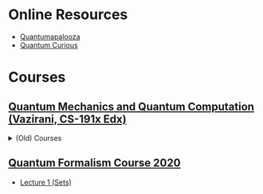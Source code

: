 # Online Resources

* [Quantumapalooza](http://2020.quantumapalooza.com/)
* [Quantum Curious](https://quantumcurious.org/)

# Courses

## [Quantum Mechanics and Quantum Computation (Vazirani, CS-191x Edx)](https://courses.edx.org/courses/course-v1:BerkeleyX+CS-191x+2T2020/)

<details><summary>(Old) Courses</summary>
<p>

## [Quantum Computing (Dave Bacon, Department of Computer Science & Engineering, University of Washington: CSE-599d)](http://www.cs.washington.edu/education/courses/cse599d/06wi/)

* Quantum Mechanics and Quantum Computation (Vazirani, CS-191x Edx, 2018)
  - [Chapter 1](https://courses.edx.org/c4x/BerkeleyX/CS191x/asset/chap1.pdf)
  - [Chapter 2](https://courses.edx.org/c4x/BerkeleyX/CS191x/asset/chap2.pdf)
  - [Chapter 3](https://courses.edx.org/c4x/BerkeleyX/CS191x/asset/chap3.pdf)
  - [Chapter 4](https://courses.edx.org/c4x/BerkeleyX/CS191x/asset/chap4.pdf)
  - [Chapter 5](https://courses.edx.org/c4x/BerkeleyX/CS191x/asset/chap5.pdf)
  - [Chapter 6](https://courses.edx.org/c4x/BerkeleyX/CS191x/asset/chap6.pdf)
  - [Chapter 7](https://courses.edx.org/c4x/BerkeleyX/CS191x/asset/chap7.pdf)
  - [Chapter 8](https://courses.edx.org/c4x/BerkeleyX/CS191x/asset/chap8.pdf)
  - [Chapter 9](https://courses.edx.org/c4x/BerkeleyX/CS191x/asset/chap9.pdf)
  - [Chapter 10](https://courses.edx.org/c4x/BerkeleyX/CS191x/asset/chap10.pdf)
  - [Chapter 11](https://courses.edx.org/c4x/BerkeleyX/CS191x/asset/chap11.pdf)
</p>
</details>

## [Quantum Formalism Course 2020](https://github.com/quantumformalism)

  - [Lecture 1 (Sets)](https://youtu.be/5v1x_SHt-PA)
